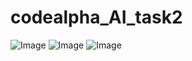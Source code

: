 # codealpha_AI_task2
![Image](https://github.com/user-attachments/assets/bb062b7b-3ddc-478e-826a-c3fa7b8f96a4)
![Image](https://github.com/user-attachments/assets/cb31aaa7-43fa-4737-b524-234ba1fc1cf5)
![Image](https://github.com/user-attachments/assets/be82d29a-dbf5-4064-b134-53c859adb6dc)
